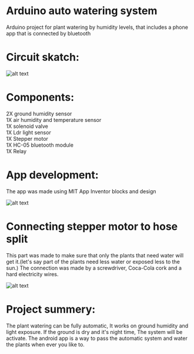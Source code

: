 # Arduino auto watering system
Arduino project for plant watering by humidity levels, that includes a phone app that is connected by bluetooth
# Circuit skatch:
![alt text](<https://www.linkpicture.com/q/צילום-מסך-2021-02-01-ב-12.24.39.png>)

# Components:
2X ground humidity sensor                                                                                                                                                    
1X air humidity and temperature sensor                                                                                                            
1X solenoid valve                                                                                                                                                                  
1X Ldr light sensor                                                                                                                                                                
1X Stepper motor                                                                                                                                                                  
1X HC-05 bluetooth module                                                                                                            
1X Relay                                                                                                                                                                  

# App development:
The app was made using MIT App Inventor blocks and design

![alt text](<https://i.postimg.cc/nL97zZh1/2021-02-01-12-35-50.png>)

# Connecting stepper motor to hose split
This part was made to make sure that only the plants that need water will get it.(let's say part of the plants need less water or exposed less to the sun.)
The connection was made by a screwdriver, Coca-Cola cork and a hard electricity wires.

![alt text](<https://i.postimg.cc/qBwtpgGT/Whats-App-Image-2021-01-03-at-15-30-02.jpg>)


# Project summery:
The plant watering can be fully automatic, It works on ground humidity and light exposure.
If the ground is dry and it's night time, The system will be activate.
The android app is a way to pass the automatic system and water the plants when ever you like to.
